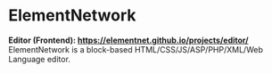 # ElementNetwork
**Editor (Frontend): <https://elementnet.github.io/projects/editor/>**
ElementNetwork is a block-based HTML/CSS/JS/ASP/PHP/XML/Web Language editor.
